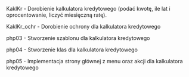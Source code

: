KaklKr - Dorobienie kalkulatora kredytowego (podać kwotę, ile lat i oprocentowanie, liczyć miesięczną ratę).

KaklKr_ochr - Dorobienie ochrony dla kalkulatora kredytowego

php03 - Stworzenie szablonu dla kalkulatora kredytowego

php04 - Stworzenie klas dla kalkulatora kredytowego

php05 - Implementacja strony głównej z menu oraz akcji dla kalkulatora kredytowego
